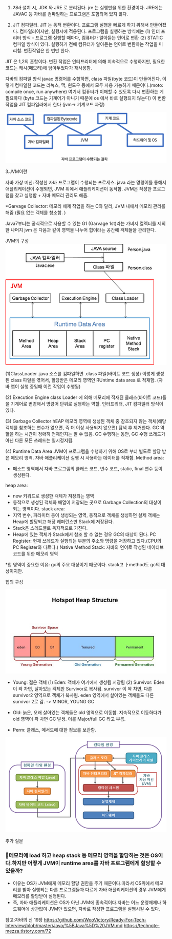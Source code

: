 1. 자바 설치 시, JDK 와 JRE 로 분리된다. jre 는 실행만을 위한 환경이다. 
JRE에는 JAVAC 등 자바를 컴파일하는 프로그램은 포함되어 있지 않다. 

2. JIT 컴파일러. 
JIT 는 동적 변환이다. 프로그램 실행을 빠르게 하기 위해서 만들어졌다. 컴파일러이지만, 실행시에 적용된다.
프로그램을 실행하는 방식에는 
(1) 인터 프리터 방식 - 프로그램 실행할 때마다, 컴퓨터가 알아듣는 언어로 변환 
(2) STATIC 컴파일 방식이 있다. 실행하기 전에 컴퓨터가 알아듣는 언어로 변환하는 작업을 미리함. 변환작업은 한 번만 한다.

JIT 은 1,2의 혼합이다. 변환 작업은 인터프리터에 의해 지속적으로 수행하지만, 필요한 코드는 캐시(메모리)에 담아두었다가 재사용함. 

자바의 컴파일 방식 
javac 명령어를 수행하면, class 파일(byte 코드)이 만들어진다. 
이렇게 컴파일한 코드는 리눅스, 맥, 윈도우 등에서 모두 사용 가능하기 때문이다.(moto: compile once, run anywhere)
여기서 컴퓨터가 이해할 수 있도록 다시 변환하는 게 필요하다 (byte 코드는 기계어가 아니기 때문에 os 에서 바로 실행되지 않는다) 
이 변환 작업을 JIT 컴파일러에서 한다 (jvm-> 기계코드 과정)

![img_7.png](img/img_7.png)

3.JVM이란

자바 가상 머신: 작성한 자바 프로그램이 수행되는 프로세스.
java 라는 명령어를 통해서 애플리케이션이 수행되면, JVM 위에서 애플리케이션이 동작함. 
JVM은 작성한 프로그램을 찾고 실행함 + 자바 메모리 관리도 해줌. 

*Garvage Collector: 메모리 해제 작업을 하는 C와 달리, JVM 내에서 메모리 관리를 해줌 (필요 없는 객체를 청소함. )

Java7부터는 공식적으로 사용할 수 있는 G1 (Garvage 1st)라는 가비지 컬렉터를 제외한 나머지 jvm 은 다음과 같이 영역을 나누어 힙이라는 공간에 객체들을 관리한다. 


JVM의 구성
![img_9.png](img/img_9.png)

(1)ClassLoader
.java 소스를 컴파일하면 .class 파일(바이트 코드 생성)
이렇게 생성된 class 파일을 엮어서, 할당받은 메모리 영역인 RUntime data area 로 적재함. (자바 앱이 실행 중일때 이런 작업이 수행됨)

(2) Execution Engine
class Loader 에 의해 메모리에 적재된 클래스(바이트 코드)들을 기계어로 변경해서 명령어 단위로 실행하는 역할. 
인터프리터, JIT 컴파일러 방식이 있다. 

(3) Garbage Collector
hEAP 메모리 영역에 생성된 객체 중 참조되지 않는 객체(해당 객체를 참조하는 변수가 없으면, 즉 더 이상 사용되지 않으면) 탐색 후 제거한다. 
GC 역할을 하는 시간이 정확히 언제인지는 알 수 없음. GC 수행하는 동안, GC 수행 쓰레드가 아닌 다른 모든 쓰레드는 일시정지됨. 

(4) Runtime Data Area
JVM이 프로그램을 수행하기 위해 OS로 부터 별도로 할당 받은 메모리 영역. 자바 애플리케이션 실행 시 사용하는 데이터를 적재함.
Method area:
- 메소드 영역에서 자바 프로그램의 클래스 코드, 변수 코드, static, final 변수 등이 생성된다.

heap area:
- new 키워드로 생성한 객체가 저장되는 영역
- 동적으로 생성된 객체와 배열이 저장되는 곳으로 Garbage Collection의 대상이 되는 영역이다.
stack area:
- 지역 변수, 파라미터 등이 생성되는 영역, 동적으로 객체를 생성하면 실제 객체는 Heap에 할당되고 해당 레퍼런스만 Stack에 저장된다.
- Stack은 스레드별로 독자적으로 가진다.
- Heap에 있는 객체가 Stack에서 참조 할 수 없는 경우 GC의 대상이 된다.
PC Register: 현재 쓰레드가 실행되는 부분의 주소와 명령을 저장하고 있다.(CPU의 PC Register와 다르다.)
Native Method Stack: 자바외 언어로 작성된 네이티브 코드를 위한 메모리 영역

*힙 영역이 중요한 이유: gc의 주요 대상이기 때문이다. stack고 ㅏmethod도 gc의 대상이지만. 


힙의 구성 

![img_6.png](img/img_6.png)

- Young: 젊은 객체
  (1) Eden: 객체가 여기에서 생성됨 저장됨 (2) Survivor: Eden이 꽉 차면, 살아있는 객체만 Survivor로 복사됨. survivor 이 꽉 차면, 다른 survivor2 영역으로 객체가 복사됨. eden 영역에서 살아있는 객체들도 다른 survivor 2로 감.
  -> MINOR, YOUNG GC 

- Old: 늙은, 오래 살아있는 객체들은 old 영역으로 이동함. 지속적으로 이동하다가 old 영역이 꽉 차면 GC 발생. 이를 Major/full GC 라고 부름. 

- Perm: 클래스, 메서드에 대한 정보를 보관함. 


![img_8.png](img/img_8.png)

추가 질문 
### **🤔메모리에 load 하고 heap stack 등 메모리 영역을 할당하는 것은 OS이다.하지만 어떻게 JVM이 runtime area를 자바 프로그램에게 할당할 수 있을까?**

- 이유는 OS가 JVM에게 메모리 할당 권한을 주기 때문이다.따라서 OS위에서 메모리를 받아 실행되는 다른 프로그램들과 다르게 자바 애플리케이션의 경우 JVM에게 메모리를 할당받아 실행된다.
- 즉, 자바 애플리케이션은 OS가 아닌 JVM에 종속적이다.자바는 어느 운영체제나 하드웨어에 상관없이 JVM만 있으면, 자바로 작성한 프로그램을 실행시킬 수 있다.

참고:자바의 신 19장
https://github.com/WooVictory/Ready-For-Tech-Interview/blob/master/Java/%5BJava%5D%20JVM.md
https://technote-mezza.tistory.com/72